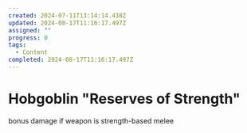 ```yaml
---
created: 2024-07-11T13:14:14.438Z
updated: 2024-08-17T11:16:17.497Z
assigned: ""
progress: 0
tags:
  - Content
completed: 2024-08-17T11:16:17.497Z
---
```


# Hobgoblin "Reserves of Strength"

bonus damage if weapon is strength-based melee

